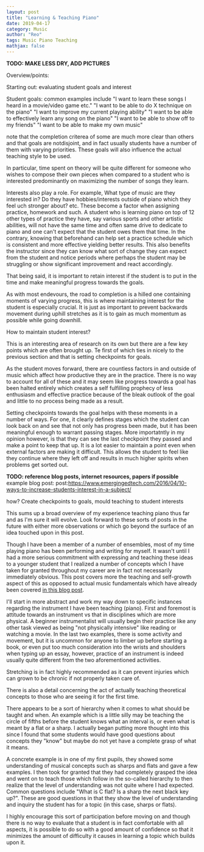 ```yaml
---
layout: post
title: "Learning & Teaching Piano"
date: 2019-04-17
category: Music
author: "Reo"
tags: Music Piano Teaching
mathjax: false
---
```


**TODO: MAKE LESS DRY, ADD PICTURES**

Overview/points:

Starting out: evaluating student goals and interest

Student goals: common examples include
"I want to learn these songs I heard in a movie/video game etc."
"I want to be able to do X technique on the piano"
"I want to improve my current playing ability"
"I want to be able to effectively learn any song on the piano"
"I want to be able to show off to my friends"
"I want to be able to make my own music"

note that the completion criterea of some are much more clear than others and that goals are
notdisjoint, and in fact usually students have a number of them with varying priorities. These goals
will also influence the actual teaching style to be used.

In particular, time spent on theory will be quite different for someone who wishes to compose their
own pieces when compared to a student who is interested predominantly on maximizing the number of
songs they learn.

Interests also play a role. For example,
What type of music are they interested in?
Do they have hobbies/interests outside of piano which they feel uch stronger about?
etc.
These become a factor when assigning practice, homework and such. A student who is learning piano on
top of 12 other types of practice they have, say various sports and other artistic abilities, will
not have the same time and often same drive to dedicate to piano and one can't expect that the
student owes them that time. In the contrary, knowing that beforehand can help set a practice
schedule which is consistent and more effective yielding better results. This also benefits the
instructor since they can know what sort of change they can expect from the student and notice
periods where perhaps the student may be struggling or show significant improvement and react
accordingly.

That being said, it is important to retain interest if the student is to put in the time and make
meaningful progress towards the goals.

As with most endevours, the road to completion is a hilled one containing moments of varying
progress, this is where maintaining interest for the student is especially crucial.
It is just as important to prevent backwards movement during uphill stretches
as it is to gain as much momentum as possible while going downhill.

How to maintain student interest?

This is an interesting area of research on its own but there are a few key points which are often
brought up. Te first of which ties in nicely to the previous section and that is setting checkpoints
for goals.

As the student moves forward, there are countless factors in and outside of music which affect how
productive they are in the practice. There is no way to account for all of these and it may seem
like progress towards a goal has been halted entirely which creates a self fulfilling prophecy of
less enthusiasm and effective practice because of the bleak outlook of the goal and little to no
process being made as a result.

Setting checkpoints towards the goal helps with these moments in a number of ways. For one, it
clearly defines stages which the student can look back on and see that not only has progress been
made, but it has been meaningful enough to warrant passing stages. More importatntly in my opinion
however, is that they can see the last checkpoint they passed and make a point to keep that up. It
is a lot easier to maintain a point even when external factors are making it difficult. This allows
the student to feel like they continue where they left off and results in much higher spirits when
problems get sorted out.

**TODO: reference blog posts, internet resources, papers if possible**
example blog post:
post:https://www.emergingedtech.com/2016/04/10-ways-to-increase-students-interest-in-a-subject/



how? Create checkpoints to goals, mould teaching to student interests

This sums up a broad overview of my experience teaching piano thus far and as I'm sure it will
evolve. Look forward to these sorts of posts in the future with either more observations or which
go beyond the surface of an idea touched upon in this post.








Though I have been a member of a number of ensembles, most of my time playing piano has been
performing and writing for myself. It wasn't until I had a more serious commitment with expressing
and teaching these ideas to a younger student that I realized a number of concepts which I have
taken for granted throughout my career are in fact not necessarily immediately obvious. This
post covers more the teaching and self-growth aspect of this as opposed to actual music
fundamentals which have already been covered [in this blog post](www.google.com).

I'll start in more abstract and work my way down to specific instances regarding the instrument
I have been teaching (piano). First and foremost is attitude towards an instrument vs that in
disciplines which are more physical. A beginner instrumentalist will usually begin their practice
like any other task viewed as being "not physically intensive" like reading or watching a movie.
In the last two examples, there is some activity and movement, but it is uncommon for anyone to
limber up before starting a book, or even put too much consideration into the wrists and shoulders
when typing up an essay, however, practice of an instrument is indeed usually quite different from
the two aforementioned activities.

Stretching is in fact highly recommended as it can prevent injuries which can grown to be chronic if
not properly taken care of.

There is also a detail concerning the act of actually teaching theoretical concepts to those who
are seeing it for the first time.

There appears to be a sort of hierarchy when it comes to what should be taught and when. An example
which is a little silly may be teaching the circle of fifths before the student knows what an
interval is, or even what is meant by a flat or a sharp. I actually began putting more thought into
this since I found that some students would have good questions about concepts they "know" but maybe
do not yet have a complete grasp of what it means.

A concrete example is in one of my first pupils, they showed some understanding of musical concepts
such as sharps and flats and gave a few examples. I then took for granted that they had completely
grasped the idea and went on to teach those which follow in the so-called hierarchy to then realize
that the level of understanding was not quite where I had expected. Common questions include "What
is C flat? Is a sharp the next black key up?". These are good questions in that they show the level
of understanding and inquiry the student has for a topic (in this case, sharps or flats).

I highly encourage this sort of participation before moving on and though there is no way to
evaluate that a student is in fact comfortable with all aspects, it is possible to do so with a
good amount of confidence so that it minimizes the amount of difficulty it causes in learning
a topic which builds upon it.
